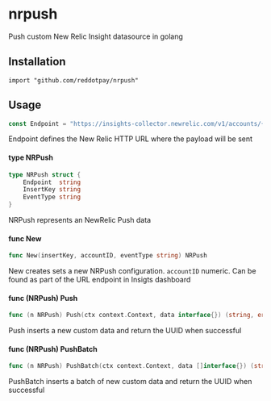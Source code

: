 # nrpush
Push custom New Relic Insight datasource in golang

## Installation

```
import "github.com/reddotpay/nrpush"
```

## Usage

```go
const Endpoint = "https://insights-collector.newrelic.com/v1/accounts/{:accountID}/events"
```
Endpoint defines the New Relic HTTP URL where the payload will be sent

#### type NRPush

```go
type NRPush struct {
	Endpoint  string
	InsertKey string
	EventType string
}
```

NRPush represents an NewRelic Push data

#### func  New

```go
func New(insertKey, accountID, eventType string) NRPush
```
New creates sets a new NRPush configuration. `accountID` numeric. Can be found
as part of the URL endpoint in Insigts dashboard

#### func (NRPush) Push

```go
func (n NRPush) Push(ctx context.Context, data interface{}) (string, error)
```
Push inserts a new custom data and return the UUID when successful

#### func (NRPush) PushBatch

```go
func (n NRPush) PushBatch(ctx context.Context, data []interface{}) (string, error)
```
PushBatch inserts a batch of new custom data and return the UUID when successful
